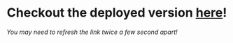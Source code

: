 <H1 align="center">
  <b>Checkout the deployed version <a href="https://math-base.herokuapp.com/" target="_blank">here</a>!</b>
</H1>
<i align="center">You may need to refresh the link twice a few second apart!</i>
